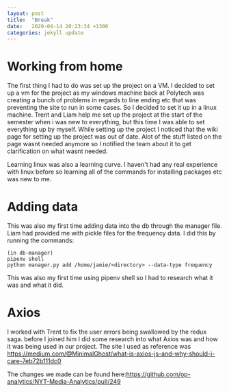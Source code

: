 ```yaml
---
layout: post
title:  "Break"
date:   2020-04-14 20:23:34 +1300
categories: jekyll update
---
```


# Working from home

The first thing I had to do was set up the project on a VM. I decided to set up a vm for the project as my windows machine back at Polytech was creating a bunch of problems in regards to line ending etc that was preventing the site to run in some cases. So I decided to set it up in a linux machine. Trent and Liam help me set up the project at the start of the semester when i was new to everything, but this time I was able to set everything up by myself. While setting up the project I noticed that the wiki page for setting up the project was out of date. Alot of the stuff listed on the page wasnt needed anymore so I notified the team about it to get clarification on what wasnt needed.

Learning linux was also a learning curve. I haven't had any real experience with linux before so learning all of the commands for installing packages etc was new to me.

# Adding data

This was also my first time adding data into the db through the manager file. Liam had provided me with pickle files for the frequency data. I did this by running the commands:
```
(in db-manager)
pipenv shell
python manager.py add /home/jamie/<directory> --data-type frequency
```
This was also my first time using pipenv shell so I had to research what it was and what it did.


# Axios

I worked with Trent to fix the user errors being swallowed by the redux saga. before I joined him I did some research into what Axios was and how it was being used in our project. The site I used as reference was https://medium.com/@MinimalGhost/what-is-axios-js-and-why-should-i-care-7eb72b111dc0

The changes we made can be found here:https://github.com/op-analytics/NYT-Media-Analytics/pull/249
